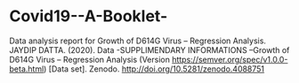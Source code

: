 # Covid19--A-Booklet-
Data analysis report for Growth of D614G Virus – Regression Analysis.
JAYDIP DATTA. (2020). Data -SUPPLIMENDARY INFORMATIONS –Growth of D614G Virus – Regression Analysis (Version https://semver.org/spec/v1.0.0-beta.html) [Data set]. Zenodo. http://doi.org/10.5281/zenodo.4088751
